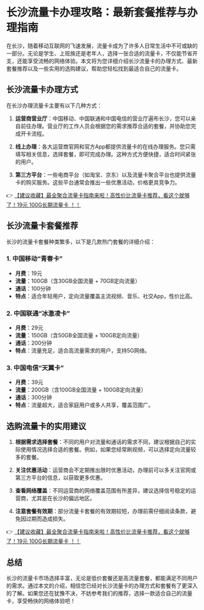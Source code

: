# 长沙流量卡办理攻略：最新套餐推荐与办理指南

在长沙，随着移动互联网的飞速发展，流量卡成为了许多人日常生活中不可或缺的一部分。无论是学生、上班族还是老年人，选择一张合适的流量卡，不仅能节省开支，还能享受流畅的网络体验。本文将为您详细介绍长沙流量卡的办理方式、最新套餐推荐以及一些实用的选购建议，帮助您轻松找到最适合自己的流量卡。

## 长沙流量卡办理方式

在长沙办理流量卡主要有以下几种方式：

1. **运营商营业厅**：中国移动、中国联通和中国电信的营业厅遍布长沙，您可以亲自前往办理。营业厅的工作人员会根据您的需求推荐合适的套餐，并协助您完成开卡流程。

2. **线上办理**：各大运营商官网和官方App都提供流量卡的在线办理服务。您只需填写相关信息，选择套餐，即可完成办理。这种方式方便快捷，适合时间紧张的用户。

3. **第三方平台**：一些电商平台（如淘宝、京东）以及流量卡聚合平台也提供流量卡的购买服务。这些平台通常会推出一些优惠活动，价格更具竞争力。

👉 [【建议收藏】最全聚合流量卡指南来啦！高性价比流量卡推荐，看这个就够了！19元 100G长期流量卡 ！！](https://bit.ly/Liuliangka)

## 长沙流量卡套餐推荐

长沙的流量卡套餐种类繁多，以下是几款热门套餐的详细介绍：

### 1. 中国移动“青春卡”
- **月费**：19元
- **流量**：100GB（含30GB全国流量 + 70GB定向流量）
- **通话**：100分钟
- **特点**：适合年轻用户，定向流量覆盖主流视频、音乐、社交App，性价比高。

### 2. 中国联通“冰激凌卡”
- **月费**：29元
- **流量**：150GB（含50GB全国流量 + 100GB定向流量）
- **通话**：200分钟
- **特点**：流量充足，适合高流量需求的用户，支持5G网络。

### 3. 中国电信“天翼卡”
- **月费**：39元
- **流量**：200GB（含100GB全国流量 + 100GB定向流量）
- **通话**：300分钟
- **特点**：流量超大，适合家庭用户或多人共享，覆盖范围广。

## 选购流量卡的实用建议

1. **根据需求选择套餐**：不同的用户对流量和通话的需求不同，建议根据自己的实际使用情况选择合适的套餐。例如，如果您经常刷视频，可以选择定向流量较多的套餐。

2. **关注优惠活动**：运营商会不定期推出限时优惠活动，办理前可以多关注官网或第三方平台的信息，以获取更多优惠。

3. **查看网络覆盖**：不同运营商的网络覆盖范围有所差异，建议选择信号稳定的运营商，尤其是在长沙的偏远地区。

4. **注意套餐有效期**：部分流量卡套餐的有效期较短，办理前需仔细阅读条款，避免因过期而造成损失。

👉 [【建议收藏】最全聚合流量卡指南来啦！高性价比流量卡推荐，看这个就够了！19元 100G长期流量卡 ！！](https://bit.ly/Liuliangka)

## 总结

长沙的流量卡市场选择丰富，无论是低价套餐还是高流量套餐，都能满足不同用户的需求。通过本文的介绍，相信您已经对长沙流量卡的办理方式和套餐有了更深入的了解。如果您还在犹豫不决，不妨参考我们的推荐，选择一款适合自己的流量卡，享受畅快的网络体验吧！